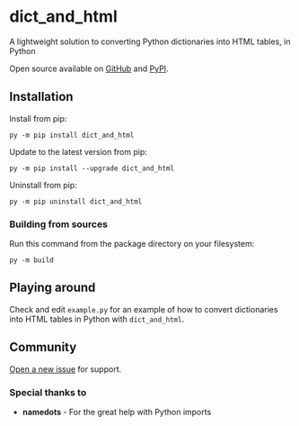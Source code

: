 # dict_and_html

A lightweight solution to converting Python dictionaries into HTML tables, in
Python

Open source available on [GitHub](https://github.com/Whoeza/dict_and_html) and 
[PyPI](https://pypi.org/project/dict_and_html/).

## Installation

Install from pip:

`py -m pip install dict_and_html`

Update to the latest version from pip:

`py -m pip install --upgrade dict_and_html`

Uninstall from pip:

`py -m pip uninstall dict_and_html`

### Building from sources

Run this command from the package directory on your filesystem:

`py -m build`

## Playing around

Check and edit `example.py` for an example of how to convert dictionaries into 
HTML tables in Python with `dict_and_html`.

## Community

[Open a new issue](https://github.com/Whoeza/dict_and_html/issues) for
support.

### Special thanks to

- **namedots** - For the great help with Python imports
